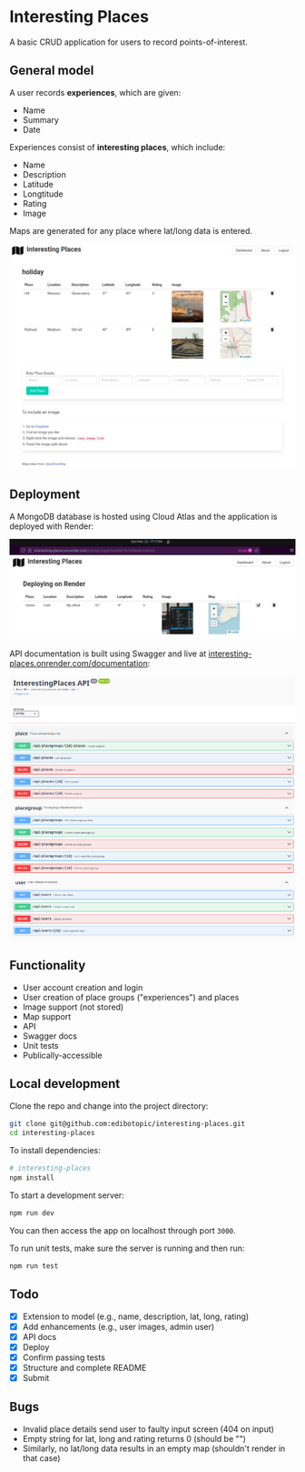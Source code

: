 # Interesting Places

A basic CRUD application for users to record points-of-interest.

## General model

A user records **experiences**, which are given:

* Name
* Summary
* Date

Experiences consist of **interesting places**, which include:

* Name
* Description
* Latitude
* Longtitude
* Rating
* Image

Maps are generated for any place where lat/long data is entered.

![example screenshot from local dev](./assets/screenshot.png)

## Deployment

A MongoDB database is hosted using Cloud Atlas and the application is deployed
with Render:

![example screenshot on render](./assets/screenshot_render.png)

API documentation is built using Swagger and live at
[interesting-places.onrender.com/documentation](https://interesting-places.onrender.com/documentation):

![example of Swagger docs](./assets/screenshot_api.png)

## Functionality

* User account creation and login
* User creation of place groups ("experiences") and places
* Image support (not stored)
* Map support
* API
* Swagger docs
* Unit tests
* Publically-accessible

## Local development

Clone the repo and change into the project directory:

```bash
git clone git@github.com:edibotopic/interesting-places.git
cd interesting-places
```

To install dependencies:

```bash
# interesting-places
npm install
```

To start a development server:

```bash
npm run dev
```

You can then access the app on localhost through port `3000`.

To run unit tests, make sure the server is running and then run:

```bash
npm run test
```

## Todo

* [x] Extension to model (e.g., name, description, lat, long, rating)
* [x] Add enhancements (e.g., user images, admin user)
* [x] API docs
* [x] Deploy
* [x] Confirm passing tests
* [x] Structure and complete README
* [x] Submit

## Bugs

* Invalid place details send user to faulty input screen (404 on input)
* Empty string for lat, long and rating returns 0 (should be "")
* Similarly, no lat/long data results in an empty map (shouldn't render in that case)
